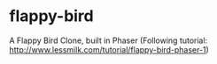 # flappy-bird
A Flappy Bird Clone, built in Phaser (Following tutorial: http://www.lessmilk.com/tutorial/flappy-bird-phaser-1)
